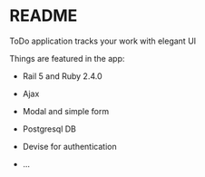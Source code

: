 # README
ToDo application tracks your work with elegant UI

Things are featured in the app:

* Rail 5 and Ruby 2.4.0

* Ajax

* Modal and simple form

* Postgresql DB

* Devise for authentication

* ...

